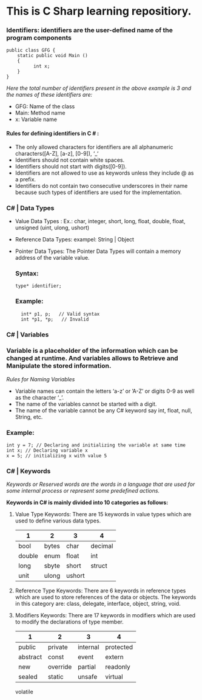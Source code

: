 # This is C Sharp learning repositiory.

### Identifiers:  identifiers are the user-defined name of the program components ###
```script
public class GFG {
    static public void Main () 
    {
          int x;
    }
}
```

*Here the total number of identifiers present in the above example is 3 and the names of these identifiers are:*
- GFG: Name of the class
- Main: Method name
- x: Variable name

#### Rules for defining identifiers in C # :
- The only allowed characters for identifiers are all alphanumeric characters([A-Z], [a-z], [0-9]), ‘_‘
- Identifiers should not contain white spaces.
- Identifiers should not start with digits([0-9]).
- Identifiers are not allowed to use as keywords unless they include @ as a prefix.
- Identifiers do not contain two consecutive underscores in their name because such types of identifiers are used for the implementation.

### C# | Data Types
- Value Data Types :  Ex.: char, integer, short, long, float, double, float, unsigned (uint, ulong, ushort)
- Reference Data Types: exampel: String | Object
- Pointer Data Types: The Pointer Data Types will contain a memory address of the variable value.
  
  ### Syntax:
  ```script
  type* identifier;
  ```
  ### Example:
  ```script
    int* p1, p;   // Valid syntax
    int *p1, *p;   // Invalid 
  ```
### C# | Variables
<h3>Variable is a placeholder of the information which can be changed at runtime. 
And variables allows to Retrieve and Manipulate the stored information.</h3>

*Rules for Naming Variables*
- Variable names can contain the letters ‘a-z’ or ’A-Z’ or digits 0-9 as well as the character ‘_’.
- The name of the variables cannot be started with a digit.
- The name of the variable cannot be any C# keyword say int, float, null, String, etc.
### Example:
```script
int y = 7; // Declaring and initializing the variable at same time
int x; // Declaring variable x
x = 5; // initializing x with value 5
```

### C# | Keywords
*Keywords or Reserved words are the words in a language that are used for some internal process or represent some predefined actions.*

**Keywords in C# is mainly divided into 10 categories as follows:**

1. Value Type Keywords: There are 15 keywords in value types which are used to define various data types.
   
    1 | 2 | 3| 4
    | --- | --- | --- | --- |
    bool | bytes | char | decimal
    double | enum |float | int
    long | sbyte | short | struct 
    unit | ulong  | ushort

2. Reference Type Keywords: There are 6 keywords in reference types which are used to store references of the data or objects. 
    The keywords in this category are: class, delegate, interface, object, string, void.
 

1. Modifiers Keywords: There are 17 keywords in modifiers which are used to modify the declarations of type member.

    1 | 2 | 3 | 4
    | --- | --- | --- | --- |
    public | private | internal | protected	
    abstract | const | event | extern	
    new	| override | partial | readonly	
    sealed | static	| unsafe | virtual	
    volatile	